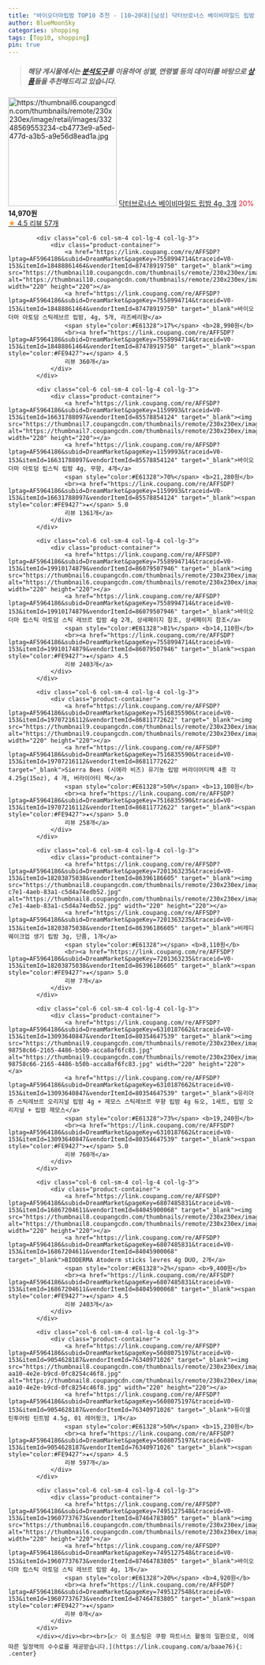 ```yaml
---
title: "바이오더마립밤 TOP10 추천 - [10~20대][남성] 닥터브로너스 베이비마일드 립밤 4g, 3개"
author: BlueMoonSky
categories: shopping
tags: [Top10, shopping]
pin: true
---
```


> ##### 해당 게시물에서는 [**분석도구**](https://itemscout.io/)를 이용하여 **성별**, **연령별** 등의 데이터를 바탕으로 [**상품**](https://link.coupang.com/a/baae76)들을 추천해드리고 있습니다.
<div class="container"><div class="row">
            <div class="col-6 col-sm-4 col-lg-4 col-lg-3">
                <div class="product-container">
                    <a href="https://link.coupang.com/re/AFFSDP?lptag=AF5964186&subid=DreamMarket&pageKey=130666514&traceid=V0-153&itemId=19167892434&vendorItemId=70229782118" target="_blank"><img src="https://thumbnail6.coupangcdn.com/thumbnails/remote/230x230ex/image/retail/images/33248569553234-cb4773e9-a5ed-477d-a3b5-a9e56d8ead1a.jpg" alt="https://thumbnail6.coupangcdn.com/thumbnails/remote/230x230ex/image/retail/images/33248569553234-cb4773e9-a5ed-477d-a3b5-a9e56d8ead1a.jpg" width="220" height="220"></a>
                    <a href="https://link.coupang.com/re/AFFSDP?lptag=AF5964186&subid=DreamMarket&pageKey=130666514&traceid=V0-153&itemId=19167892434&vendorItemId=70229782118" target="_blank">닥터브로너스 베이비마일드 립밤 4g, 3개</a>
                    <span style="color:#E61328">20%</span> <b>14,970원</b>
                    <br><a href="https://link.coupang.com/re/AFFSDP?lptag=AF5964186&subid=DreamMarket&pageKey=130666514&traceid=V0-153&itemId=19167892434&vendorItemId=70229782118" target="_blank"><span style="color:#FE9427">★</span> 4.5
                    리뷰 57개</a>
                </div>
            </div>
            
            <div class="col-6 col-sm-4 col-lg-4 col-lg-3">
                <div class="product-container">
                    <a href="https://link.coupang.com/re/AFFSDP?lptag=AF5964186&subid=DreamMarket&pageKey=7558994714&traceid=V0-153&itemId=18488861464&vendorItemId=87478919750" target="_blank"><img src="https://thumbnail10.coupangcdn.com/thumbnails/remote/230x230ex/image/vendor_inventory/8d78/d0ef2b89494141c9a37d76fd478fc5f4a510a9acabdaf767325188422842.jpg" alt="https://thumbnail10.coupangcdn.com/thumbnails/remote/230x230ex/image/vendor_inventory/8d78/d0ef2b89494141c9a37d76fd478fc5f4a510a9acabdaf767325188422842.jpg" width="220" height="220"></a>
                    <a href="https://link.coupang.com/re/AFFSDP?lptag=AF5964186&subid=DreamMarket&pageKey=7558994714&traceid=V0-153&itemId=18488861464&vendorItemId=87478919750" target="_blank">바이오더마 아토덤 스틱레브르 립밤, 4g, 5개, 라즈베리향</a>
                    <span style="color:#E61328">17%</span> <b>28,990원</b>
                    <br><a href="https://link.coupang.com/re/AFFSDP?lptag=AF5964186&subid=DreamMarket&pageKey=7558994714&traceid=V0-153&itemId=18488861464&vendorItemId=87478919750" target="_blank"><span style="color:#FE9427">★</span> 4.5
                    리뷰 360개</a>
                </div>
            </div>
            
            <div class="col-6 col-sm-4 col-lg-4 col-lg-3">
                <div class="product-container">
                    <a href="https://link.coupang.com/re/AFFSDP?lptag=AF5964186&subid=DreamMarket&pageKey=1159993&traceid=V0-153&itemId=16631788097&vendorItemId=85578854124" target="_blank"><img src="https://thumbnail7.coupangcdn.com/thumbnails/remote/230x230ex/image/vendor_inventory/dcc0/5fcb961313606738253f8b76ef521eec0e9c692d90f0ce68fc384f226c5d.jpg" alt="https://thumbnail7.coupangcdn.com/thumbnails/remote/230x230ex/image/vendor_inventory/dcc0/5fcb961313606738253f8b76ef521eec0e9c692d90f0ce68fc384f226c5d.jpg" width="220" height="220"></a>
                    <a href="https://link.coupang.com/re/AFFSDP?lptag=AF5964186&subid=DreamMarket&pageKey=1159993&traceid=V0-153&itemId=16631788097&vendorItemId=85578854124" target="_blank">바이오더마 아토덤 립스틱 립밤 4g, 무향, 4개</a>
                    <span style="color:#E61328">70%</span> <b>21,280원</b>
                    <br><a href="https://link.coupang.com/re/AFFSDP?lptag=AF5964186&subid=DreamMarket&pageKey=1159993&traceid=V0-153&itemId=16631788097&vendorItemId=85578854124" target="_blank"><span style="color:#FE9427">★</span> 5.0
                    리뷰 1361개</a>
                </div>
            </div>
            
            <div class="col-6 col-sm-4 col-lg-4 col-lg-3">
                <div class="product-container">
                    <a href="https://link.coupang.com/re/AFFSDP?lptag=AF5964186&subid=DreamMarket&pageKey=7558994714&traceid=V0-153&itemId=19910174879&vendorItemId=86079507946" target="_blank"><img src="https://thumbnail6.coupangcdn.com/thumbnails/remote/230x230ex/image/vendor_inventory/0954/41563c921f027f541a718afea30942a36cd5061aec60f875bce9a5a023c0.jpg" alt="https://thumbnail6.coupangcdn.com/thumbnails/remote/230x230ex/image/vendor_inventory/0954/41563c921f027f541a718afea30942a36cd5061aec60f875bce9a5a023c0.jpg" width="220" height="220"></a>
                    <a href="https://link.coupang.com/re/AFFSDP?lptag=AF5964186&subid=DreamMarket&pageKey=7558994714&traceid=V0-153&itemId=19910174879&vendorItemId=86079507946" target="_blank">바이오더마 립스틱 아토덤 스틱 레브르 립밤 4g 2개, 상세페이지 참조, 상세페이지 참조</a>
                    <span style="color:#E61328">81%</span> <b>14,110원</b>
                    <br><a href="https://link.coupang.com/re/AFFSDP?lptag=AF5964186&subid=DreamMarket&pageKey=7558994714&traceid=V0-153&itemId=19910174879&vendorItemId=86079507946" target="_blank"><span style="color:#FE9427">★</span> 4.5
                    리뷰 2403개</a>
                </div>
            </div>
            
            <div class="col-6 col-sm-4 col-lg-4 col-lg-3">
                <div class="product-container">
                    <a href="https://link.coupang.com/re/AFFSDP?lptag=AF5964186&subid=DreamMarket&pageKey=7516835590&traceid=V0-153&itemId=19707216112&vendorItemId=86811772622" target="_blank"><img src="https://thumbnail9.coupangcdn.com/thumbnails/remote/230x230ex/image/vendor_inventory/273d/b8ae73124743401f5a006721dba6d6df90a075ffcb2f66038bc7113efc8f.jpg" alt="https://thumbnail9.coupangcdn.com/thumbnails/remote/230x230ex/image/vendor_inventory/273d/b8ae73124743401f5a006721dba6d6df90a075ffcb2f66038bc7113efc8f.jpg" width="220" height="220"></a>
                    <a href="https://link.coupang.com/re/AFFSDP?lptag=AF5964186&subid=DreamMarket&pageKey=7516835590&traceid=V0-153&itemId=19707216112&vendorItemId=86811772622" target="_blank">Sierra Bees (시에라 비즈) 유기농 립밤 버라이어티팩 4종 각4.25g(15oz), 4 개, 버라이어티 팩</a>
                    <span style="color:#E61328">50%</span> <b>13,100원</b>
                    <br><a href="https://link.coupang.com/re/AFFSDP?lptag=AF5964186&subid=DreamMarket&pageKey=7516835590&traceid=V0-153&itemId=19707216112&vendorItemId=86811772622" target="_blank"><span style="color:#FE9427">★</span> 5.0
                    리뷰 258개</a>
                </div>
            </div>
            
            <div class="col-6 col-sm-4 col-lg-4 col-lg-3">
                <div class="product-container">
                    <a href="https://link.coupang.com/re/AFFSDP?lptag=AF5964186&subid=DreamMarket&pageKey=7201363235&traceid=V0-153&itemId=18203875038&vendorItemId=86396186605" target="_blank"><img src="https://thumbnail8.coupangcdn.com/thumbnails/remote/230x230ex/image/retail/images/2023/06/27/10/7/4ccf3849-c7e1-4aeb-83a1-c5d4a74edb52.jpg" alt="https://thumbnail8.coupangcdn.com/thumbnails/remote/230x230ex/image/retail/images/2023/06/27/10/7/4ccf3849-c7e1-4aeb-83a1-c5d4a74edb52.jpg" width="220" height="220"></a>
                    <a href="https://link.coupang.com/re/AFFSDP?lptag=AF5964186&subid=DreamMarket&pageKey=7201363235&traceid=V0-153&itemId=18203875038&vendorItemId=86396186605" target="_blank">비레디 웨이크업 생기 립밤 3g, 단품, 1개</a>
                    <span style="color:#E61328"></span> <b>8,110원</b>
                    <br><a href="https://link.coupang.com/re/AFFSDP?lptag=AF5964186&subid=DreamMarket&pageKey=7201363235&traceid=V0-153&itemId=18203875038&vendorItemId=86396186605" target="_blank"><span style="color:#FE9427">★</span> 5.0
                    리뷰 7개</a>
                </div>
            </div>
            
            <div class="col-6 col-sm-4 col-lg-4 col-lg-3">
                <div class="product-container">
                    <a href="https://link.coupang.com/re/AFFSDP?lptag=AF5964186&subid=DreamMarket&pageKey=6310187662&traceid=V0-153&itemId=13093640847&vendorItemId=80354647539" target="_blank"><img src="https://thumbnail9.coupangcdn.com/thumbnails/remote/230x230ex/image/retail/images/1839517209459528-98758c66-2165-4486-b50b-acca8af6fc83.jpg" alt="https://thumbnail9.coupangcdn.com/thumbnails/remote/230x230ex/image/retail/images/1839517209459528-98758c66-2165-4486-b50b-acca8af6fc83.jpg" width="220" height="220"></a>
                    <a href="https://link.coupang.com/re/AFFSDP?lptag=AF5964186&subid=DreamMarket&pageKey=6310187662&traceid=V0-153&itemId=13093640847&vendorItemId=80354647539" target="_blank">유리아쥬 스틱레브르 오리지널 립밤 4g + 제모스 스틱레브르 무향 립밤 4g 듀오, 1세트, 립밤 오리지널 + 립밤 제모스</a>
                    <span style="color:#E61328">73%</span> <b>19,240원</b>
                    <br><a href="https://link.coupang.com/re/AFFSDP?lptag=AF5964186&subid=DreamMarket&pageKey=6310187662&traceid=V0-153&itemId=13093640847&vendorItemId=80354647539" target="_blank"><span style="color:#FE9427">★</span> 5.0
                    리뷰 760개</a>
                </div>
            </div>
            
            <div class="col-6 col-sm-4 col-lg-4 col-lg-3">
                <div class="product-container">
                    <a href="https://link.coupang.com/re/AFFSDP?lptag=AF5964186&subid=DreamMarket&pageKey=6807485831&traceid=V0-153&itemId=16867204611&vendorItemId=84045900068" target="_blank"><img src="https://thumbnail8.coupangcdn.com/thumbnails/remote/230x230ex/image/vendor_inventory/93a2/96e14dbfa42c1c88a52af46866c8f2cf4495be755063c6681da62812290f.jpg" alt="https://thumbnail8.coupangcdn.com/thumbnails/remote/230x230ex/image/vendor_inventory/93a2/96e14dbfa42c1c88a52af46866c8f2cf4495be755063c6681da62812290f.jpg" width="220" height="220"></a>
                    <a href="https://link.coupang.com/re/AFFSDP?lptag=AF5964186&subid=DreamMarket&pageKey=6807485831&traceid=V0-153&itemId=16867204611&vendorItemId=84045900068" target="_blank">BIODERMA Atoderm sticks levres 4g DUO, 2개</a>
                    <span style="color:#E61328">2%</span> <b>9,400원</b>
                    <br><a href="https://link.coupang.com/re/AFFSDP?lptag=AF5964186&subid=DreamMarket&pageKey=6807485831&traceid=V0-153&itemId=16867204611&vendorItemId=84045900068" target="_blank"><span style="color:#FE9427">★</span> 4.5
                    리뷰 2403개</a>
                </div>
            </div>
            
            <div class="col-6 col-sm-4 col-lg-4 col-lg-3">
                <div class="product-container">
                    <a href="https://link.coupang.com/re/AFFSDP?lptag=AF5964186&subid=DreamMarket&pageKey=5608075197&traceid=V0-153&itemId=9054628187&vendorItemId=76340971026" target="_blank"><img src="https://thumbnail8.coupangcdn.com/thumbnails/remote/230x230ex/image/retail/images/2021/06/01/16/3/dc70c552-aa10-4e2e-b9cd-0fc8254c46f8.jpg" alt="https://thumbnail8.coupangcdn.com/thumbnails/remote/230x230ex/image/retail/images/2021/06/01/16/3/dc70c552-aa10-4e2e-b9cd-0fc8254c46f8.jpg" width="220" height="220"></a>
                    <a href="https://link.coupang.com/re/AFFSDP?lptag=AF5964186&subid=DreamMarket&pageKey=5608075197&traceid=V0-153&itemId=9054628187&vendorItemId=76340971026" target="_blank">듀이셀 틴투어링 틴트밤 4.5g, 01 레어핑크, 1개</a>
                    <span style="color:#E61328">50%</span> <b>15,230원</b>
                    <br><a href="https://link.coupang.com/re/AFFSDP?lptag=AF5964186&subid=DreamMarket&pageKey=5608075197&traceid=V0-153&itemId=9054628187&vendorItemId=76340971026" target="_blank"><span style="color:#FE9427">★</span> 4.5
                    리뷰 597개</a>
                </div>
            </div>
            
            <div class="col-6 col-sm-4 col-lg-4 col-lg-3">
                <div class="product-container">
                    <a href="https://link.coupang.com/re/AFFSDP?lptag=AF5964186&subid=DreamMarket&pageKey=7495127548&traceid=V0-153&itemId=19607737673&vendorItemId=87464783805" target="_blank"><img src="https://thumbnail6.coupangcdn.com/thumbnails/remote/230x230ex/image/vendor_inventory/ed72/57c70200f4c27df1db434abf0ea66a9ce26b77e986a44b27f77f914d472c.jpg" alt="https://thumbnail6.coupangcdn.com/thumbnails/remote/230x230ex/image/vendor_inventory/ed72/57c70200f4c27df1db434abf0ea66a9ce26b77e986a44b27f77f914d472c.jpg" width="220" height="220"></a>
                    <a href="https://link.coupang.com/re/AFFSDP?lptag=AF5964186&subid=DreamMarket&pageKey=7495127548&traceid=V0-153&itemId=19607737673&vendorItemId=87464783805" target="_blank">바이오더마 립스틱 아토덤 스틱 레브르 립밤 4g, 1개</a>
                    <span style="color:#E61328">20%</span> <b>4,920원</b>
                    <br><a href="https://link.coupang.com/re/AFFSDP?lptag=AF5964186&subid=DreamMarket&pageKey=7495127548&traceid=V0-153&itemId=19607737673&vendorItemId=87464783805" target="_blank"><span style="color:#FE9427">★</span> 
                    리뷰 0개</a>
                </div>
            </div>
            </div></div><br><br>[👉 이 포스팅은 쿠팡 파트너스 활동의 일환으로, 이에 따른 일정액의 수수료를 제공받습니다.](https://link.coupang.com/a/baae76){: .center}